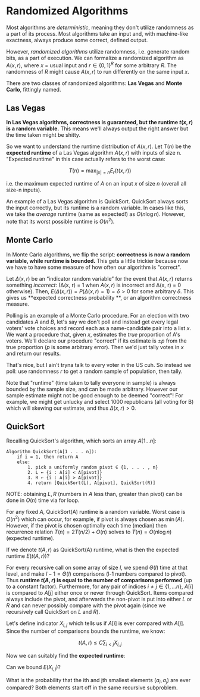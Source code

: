 # Randomized Algorithms

Most algorithms are *deterministic*, meaning they don't utilize randomness as a part of its process. Most algorithms take an input and, with machine-like exactness, always produce some correct, defined output. 

However, *randomized algorithms* utilize randomness, i.e. generate random bits, as a part of execution. We can formalize a randomized algorithm as $A(x,r)$, where $x$ = usual input and $r \in \{0,1\}^R$ for some arbitrary $R$. The randomness of $R$ might cause $A(x,r)$ to run differently on the same input $x$. 

There are two classes of randomized algorithms: **Las Vegas** and **Monte Carlo**, fittingly named.

## Las Vegas

**In Las Vegas algorithms, correctness is guaranteed, but the runtime $t(x, r)$ is a random variable.** This means we'll always output the right answer but the time taken might be shitty. 

So we want to understand the runtime distribution of $A(x,r)$. Let $T(n)$ be the **expected runtime** of a Las Vegas algorithm $A(x,r)$ with inputs of size n. "Expected runtime" in this case actually refers to the worst case:

$$T(n) = \max_{|x|=n}E_r(t(x,r))$$

i.e. the maximum expected runtime of $A$ on an input $x$ of size $n$ (overall all size-n inputs).

An example of a Las Vegas algorithm is QuickSort. QuickSort always sorts the input correctly, but its runtime is a random variable. In cases like this, we take the *average* runtime (same as expected!) as $O(n \log n)$. However, note that its worst possible runtime is $O(n^2)$. 

## Monte Carlo

In Monte Carlo algorithms, we flip the script:  **correctness is now a random variable, while runtime is bounded.** This gets a little trickier because now we have to have some measure of how often our algorithm is "correct". 

Let $\Delta(x, r)$ be an “indicator random variable” for the event that $A(x, r)$ returns something *incorrect*: (∆(x, r) = 1 when $A(x, r)$ is incorrect and ∆(x, r) = 0 otherwise). Then, $E(\Delta(x, r)) = P(\Delta(x, r) = 1) = \delta > 0$ for some arbitrary $\delta$. This gives us **expected correctness probability **, or an algorithm correctness measure. 

Polling is an example of a Monte Carlo procedure. For an election with two candidates $A$ and $B$, let's say we don't poll and instead get every legal voters' vote choices and record each as a name-candidate pair into a list $x$. We want a procedure that, given $x$, estimates the *true* proportion of A's voters. We'll declare our procedure "correct" if its estimate is $\pm p$  from the true proportion ($p$ is some arbitrary error). Then we'd just tally votes in $x$ and return our results. 

That's nice, but I ain't tryna talk to every voter in the US cuh. So instead we poll: use randomness $r$ to get a random sample of population, then tally. 

Note that "runtime" (time taken to tally everyone in sample) is always bounded by the sample size, and can be made arbitrary.  However our sample estimate might not be good enough to be deemed "correct"! For example, we might get unlucky and select 1000 republicans (all voting for B) which will skewing our estimate, and thus $\Delta(x, r) > 0$.

## QuickSort

Recalling QuickSort's algorithm, which sorts an array $A[1...n]$:

```
Algorithm QuickSort(A[1 . . . n]):
	if i = 1, then return A
	else:
		1. pick a uniformly random pivot ∈ {1, . . . , n}
		2. L ← {i : A[i] < A[pivot]}
		3. R ← {i : A[i] > A[pivot]}
		4. return [QuickSort(L), A[pivot], QuickSort(R)]
```

NOTE: obtaining $L, R$ (numbers in $A$ less than, greater than pivot) can be done in $O(n)$ time via for loop.

For any fixed $A$, QuickSort(A) runtime is a random variable. Worst case is $O(n^2)$ which can occur, for example, if pivot is always chosen as $\min(A)$. However, if the pivot is chosen optimally each time (median) then recurrence relation $T(n) = 2T(n/2) + O(n)$ solves to $T(n) = O(n\log n)$ (expected runtime).

If we denote $t(A, r)$ as QuickSort(A) runtime, what is then the expected runtime $E(t(A,r))$? 

For every recursive call on some array of size $l$, we spend $\Theta(l)$ time at that level, and make $l-1 = \Theta(l)$ comparisons (l-1 numbers compared to pivot). Thus **runtime $t(A, r)$ is equal to the number of comparisons performed** (up to a constant factor). Furthermore, for any pair of indices $i \neq j \in \{1,...n\}$, $A[i]$ is compared to $A[j]$ either once or never through QuickSort. Items compared always include the pivot, and afterwards the non-pivot is put into either $L$ or $R$ and can never possibly compare with the pivot again (since we recursively call QuickSort on $L$ and $R$).

Let's define indicator $X_{i,j}$ which tells us if $A[i]$ is ever compared with $A[j]$. Since the number of comparisons bounds the runtime, we know:

$$t(A,r) \le C\sum_{i<j} X_{i,j}$$

Now we can suitably find the **expected runtime**: 

Can we bound $E(X_{i,j})$?

What is the probability that the ith and jth smallest elements ($a_i, a_j$) are ever compared? Both elements start off in the same recursive subproblem. 
